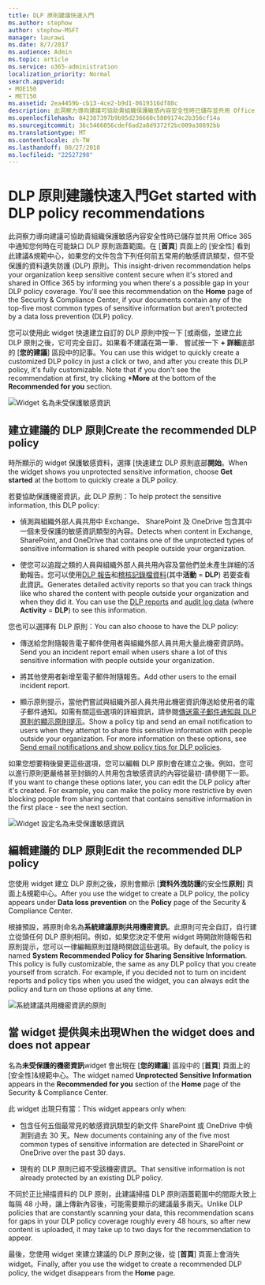 ```yaml
---
title: DLP 原則建議快速入門
ms.author: stephow
author: stephow-MSFT
manager: laurawi
ms.date: 8/7/2017
ms.audience: Admin
ms.topic: article
ms.service: o365-administration
localization_priority: Normal
search.appverid:
- MOE150
- MET150
ms.assetid: 2ea4459b-cb13-4ce2-b9d1-0619316df88c
description: 此洞察力導向建議可協助貴組織保護敏感內容安全性時已儲存並共用 Office 365 中通知您何時在可能缺口 DLP 原則涵蓋範圍。在 [安全性] 首頁上看到此建議&amp;規範中心，如果您的文件包含下列任何前五常用的敏感資訊類型，但不受保護的 DLP 原則。
ms.openlocfilehash: 842387397b9b95d236660c5809174c2b356cf14a
ms.sourcegitcommit: 36c5466056cdef6ad2a8d9372f2bc009a30892bb
ms.translationtype: MT
ms.contentlocale: zh-TW
ms.lasthandoff: 08/27/2018
ms.locfileid: "22527298"
---
```

# <a name="get-started-with-dlp-policy-recommendations"></a><span data-ttu-id="64541-104">DLP 原則建議快速入門</span><span class="sxs-lookup"><span data-stu-id="64541-104">Get started with DLP policy recommendations</span></span>

<span data-ttu-id="64541-p102">此洞察力導向建議可協助貴組織保護敏感內容安全性時已儲存並共用 Office 365 中通知您何時在可能缺口 DLP 原則涵蓋範圍。在 [**首頁**] 頁面上的 [安全性] 看到此建議&amp;規範中心，如果您的文件包含下列任何前五常用的敏感資訊類型，但不受保護的資料遺失防護 (DLP) 原則。</span><span class="sxs-lookup"><span data-stu-id="64541-p102">This insight-driven recommendation helps your organization keep sensitive content secure when it's stored and shared in Office 365 by informing you when there's a possible gap in your DLP policy coverage. You'll see this recommendation on the **Home** page of the Security &amp; Compliance Center, if your documents contain any of the top-five most common types of sensitive information but aren't protected by a data loss prevention (DLP) policy.</span></span> 
  
<span data-ttu-id="64541-p103">您可以使用此 widget 快速建立自訂的 DLP 原則中按一下 [或兩個，並建立此 DLP 原則之後，它可完全自訂。如果看不建議在第一筆、 嘗試按一下 **+ 詳細**底部的 [**您的建議**] 區段中的記事。</span><span class="sxs-lookup"><span data-stu-id="64541-p103">You can use this widget to quickly create a customized DLP policy in just a click or two, and after you create this DLP policy, it's fully customizable. Note that if you don't see the recommendation at first, try clicking **+More** at the bottom of the **Recommended for you** section.</span></span> 
  
![Widget 名為未受保護敏感資訊](media/91bc04d2-6eff-4294-8b73-b2d56d26ffc4.png)
  
## <a name="create-the-recommended-dlp-policy"></a><span data-ttu-id="64541-110">建立建議的 DLP 原則</span><span class="sxs-lookup"><span data-stu-id="64541-110">Create the recommended DLP policy</span></span>

<span data-ttu-id="64541-111">時所顯示的 widget 保護敏感資料，選擇 [快速建立 DLP 原則底部**開始**。</span><span class="sxs-lookup"><span data-stu-id="64541-111">When the widget shows you unprotected sensitive information, choose **Get started** at the bottom to quickly create a DLP policy.</span></span> 
  
<span data-ttu-id="64541-112">若要協助保護機密資訊，此 DLP 原則：</span><span class="sxs-lookup"><span data-stu-id="64541-112">To help protect the sensitive information, this DLP policy:</span></span>
  
- <span data-ttu-id="64541-113">偵測與組織外部人員共用中 Exchange、 SharePoint 及 OneDrive 包含其中一個未受保護的敏感資訊類型的內容。</span><span class="sxs-lookup"><span data-stu-id="64541-113">Detects when content in Exchange, SharePoint, and OneDrive that contains one of the unprotected types of sensitive information is shared with people outside your organization.</span></span>
    
- <span data-ttu-id="64541-p104">使您可以追蹤之類的人員與組織外部人員共用內容及當他們並未產生詳細的活動報告。您可以使用[DLP 報告](view-the-dlp-reports.md)和[稽核記錄檔資料](search-the-audit-log-in-security-and-compliance.md)(其中**活動** = **DLP**) 若要查看此資訊。</span><span class="sxs-lookup"><span data-stu-id="64541-p104">Generates detailed activity reports so that you can track things like who shared the content with people outside your organization and when they did it. You can use the [DLP reports](view-the-dlp-reports.md) and [audit log data](search-the-audit-log-in-security-and-compliance.md) (where **Activity** = **DLP**) to see this information.</span></span>
    
<span data-ttu-id="64541-116">您也可以選擇有 DLP 原則：</span><span class="sxs-lookup"><span data-stu-id="64541-116">You can also choose to have the DLP policy:</span></span>
  
- <span data-ttu-id="64541-117">傳送給您附隨報告電子郵件使用者與組織外部人員共用大量此機密資訊時。</span><span class="sxs-lookup"><span data-stu-id="64541-117">Send you an incident report email when users share a lot of this sensitive information with people outside your organization.</span></span>
    
- <span data-ttu-id="64541-118">將其他使用者新增至電子郵件附隨報告。</span><span class="sxs-lookup"><span data-stu-id="64541-118">Add other users to the email incident report.</span></span>
    
- <span data-ttu-id="64541-p105">顯示原則提示，當他們嘗試與組織外部人員共用此機密資訊傳送給使用者的電子郵件通知。如需有關這些選項的詳細資訊，請參閱[傳送電子郵件通知與 DLP 原則的顯示原則提示](use-notifications-and-policy-tips.md)。</span><span class="sxs-lookup"><span data-stu-id="64541-p105">Show a policy tip and send an email notification to users when they attempt to share this sensitive information with people outside your organization. For more information on these options, see [Send email notifications and show policy tips for DLP policies](use-notifications-and-policy-tips.md).</span></span>
    
<span data-ttu-id="64541-p106">如果您想要稍後變更這些選項，您可以編輯 DLP 原則會在建立之後。例如，您可以進行原則更嚴格甚至封鎖的人共用包含敏感資訊的內容從最初-請參閱下一節。</span><span class="sxs-lookup"><span data-stu-id="64541-p106">If you want to change these options later, you can edit the DLP policy after it's created. For example, you can make the policy more restrictive by even blocking people from sharing content that contains sensitive information in the first place - see the next section.</span></span>
  
![Widget 設定名為未受保護敏感資訊](media/b6106cbd-1bed-4582-aaef-b678de470c9b.png)
  
## <a name="edit-the-recommended-dlp-policy"></a><span data-ttu-id="64541-124">編輯建議的 DLP 原則</span><span class="sxs-lookup"><span data-stu-id="64541-124">Edit the recommended DLP policy</span></span>

<span data-ttu-id="64541-125">您使用 widget 建立 DLP 原則之後，原則會顯示 [**資料外洩防護**的安全性**原則**] 頁面上&amp;規範中心。</span><span class="sxs-lookup"><span data-stu-id="64541-125">After you use the widget to create a DLP policy, the policy appears under **Data loss prevention** on the **Policy** page of the Security &amp; Compliance Center.</span></span> 
  
<span data-ttu-id="64541-p107">根據預設，將原則命名為**系統建議原則共用機密資訊**。此原則可完全自訂，自行建立從頭任何 DLP 原則相同。例如，如果您決定不使用 widget 時開啟附隨報告和原則提示，您可以一律編輯原則並隨時開啟這些選項。</span><span class="sxs-lookup"><span data-stu-id="64541-p107">By default, the policy is named **System Recommended Policy for Sharing Sensitive Information**. This policy is fully customizable, the same as any DLP policy that you create yourself from scratch. For example, if you decided not to turn on incident reports and policy tips when you used the widget, you can always edit the policy and turn on those options at any time.</span></span>
  
![系統建議共用機密資訊的原則](media/2fc49f25-ec25-4433-add4-d60f73888f13.png)
  
## <a name="when-the-widget-does-and-does-not-appear"></a><span data-ttu-id="64541-130">當 widget 提供與未出現</span><span class="sxs-lookup"><span data-stu-id="64541-130">When the widget does and does not appear</span></span>

<span data-ttu-id="64541-131">名為**未受保護的機密資訊**widget 會出現在 [**您的建議**] 區段中的 [**首頁**] 頁面上的 [安全性]&amp;規範中心。</span><span class="sxs-lookup"><span data-stu-id="64541-131">The widget named **Unprotected Sensitive Information** appears in the **Recommended for you** section of the **Home** page of the Security &amp; Compliance Center.</span></span> 
  
<span data-ttu-id="64541-132">此 widget 出現只有當：</span><span class="sxs-lookup"><span data-stu-id="64541-132">This widget appears only when:</span></span>
  
- <span data-ttu-id="64541-133">包含任何五個最常見的敏感資訊類型的新文件 SharePoint 或 OneDrive 中偵測到過去 30 天。</span><span class="sxs-lookup"><span data-stu-id="64541-133">New documents containing any of the five most common types of sensitive information are detected in SharePoint or OneDrive over the past 30 days.</span></span>
    
- <span data-ttu-id="64541-134">現有的 DLP 原則已經不受該機密資訊。</span><span class="sxs-lookup"><span data-stu-id="64541-134">That sensitive information is not already protected by an existing DLP policy.</span></span>
    
<span data-ttu-id="64541-135">不同於正比掃描資料的 DLP 原則，此建議掃描 DLP 原則涵蓋範圍中的間距大致上每隔 48 小時，讓上傳新內容後，可能需要顯示的建議最多兩天。</span><span class="sxs-lookup"><span data-stu-id="64541-135">Unlike DLP policies that are constantly scanning your data, this recommendation scans for gaps in your DLP policy coverage roughly every 48 hours, so after new content is uploaded, it may take up to two days for the recommendation to appear.</span></span>
  
<span data-ttu-id="64541-136">最後，您使用 widget 來建立建議的 DLP 原則之後，從 [**首頁**] 頁面上會消失 widget。</span><span class="sxs-lookup"><span data-stu-id="64541-136">Finally, after you use the widget to create a recommended DLP policy, the widget disappears from the **Home** page.</span></span> 
  

